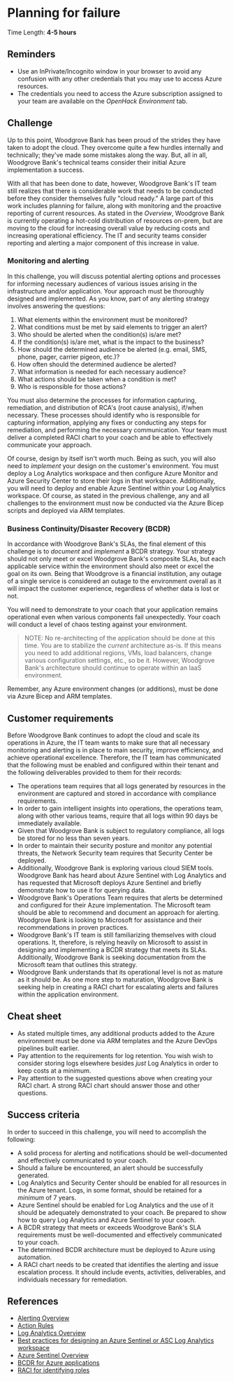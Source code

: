 # Planning for failure

Time Length: **4-5 hours**

## Reminders

* Use an InPrivate/Incognito window in your browser to avoid any confusion with any other credentials that you may use to access Azure resources.
* The credentials you need to access the Azure subscription assigned to your team are available on the _OpenHack Environment_ tab.

## Challenge

Up to this point, Woodgrove Bank has been proud of the strides they have taken to adopt the cloud. They overcome quite a few hurdles internally and technically; they've made some mistakes along the way. But, all in all, Woodgrove Bank's technical teams consider their initial Azure implementation a success.

With all that has been done to date, however, Woodgrove Bank's IT team still realizes that there is considerable work that needs to be conducted before they consider themselves fully "cloud ready." A large part of this work includes planning for failure, along with monitoring and the proactive reporting of current resources. As stated in the _Overview_, Woodgrove Bank is currently operating a hot-cold distribution of resources on-prem, but are moving to the cloud for increasing overall value by reducing costs and increasing operational efficiency. The IT and security teams consider reporting and alerting a major component of this increase in value.

### Monitoring and alerting

In this challenge, you will discuss potential alerting options and processes for informing necessary audiences of various issues arising in the infrastructure and/or application. Your approach must be thoroughly designed and implemented. As you know, part of any alerting strategy involves answering the questions:

1. What elements within the environment must be monitored?
2. What conditions must be met by said elements to trigger an alert?
3. Who should be alerted when the condition(s) is/are met?
4. If the condition(s) is/are met, what is the impact to the business?
5. How should the determined audience be alerted (e.g. email, SMS, phone, pager, carrier pigeon, etc.)?
6. How often should the determined audience be alerted?
7. What information is needed for each necessary audience?
8. What actions should be taken when a condition is met?
9. Who is responsible for those actions?

You must also determine the processes for information capturing, remediation, and distribution of RCA's (root cause analysis), if/when necessary. These processes should identify who is responsible for capturing information, applying any fixes or conducting any steps for remediation, and performing the necessary communication. Your team must deliver a completed RACI chart to your coach and be able to effectively communicate your approach.

Of course, design by itself isn't worth much. Being as such, you will also need to _implement_ your design on the customer's environment. You must deploy a Log Analytics workspace and then configure Azure Monitor and Azure Security Center to store their logs in that workspace. Additionally, you will need to deploy and enable Azure Sentinel within your Log Analytics workspace. Of course, as stated in the previous challenge, any and all challenges to the environment must now be conducted via the Azure Bicep scripts and deployed via ARM templates.

### Business Continuity/Disaster Recovery (BCDR)

In accordance with Woodgrove Bank's SLAs, the final element of this challenge is to _document_ and _implement_ a BCDR strategy. Your strategy should not only meet or excel Woodgrove Bank's composite SLAs, but each applicable service within the environment should also meet or excel the goal on its own. Being that Woodgrove is a financial institution, any outage of a single service is considered an outage to the environment overall as it will impact the customer experience, regardless of whether data is lost or not.

You will need to demonstrate to your coach that your application remains operational even when various components fail unexpectedly. Your coach will conduct a level of chaos testing against your environment.

> NOTE: No re-architecting of the application should be done at this time. You are to stabilize the _current_ architecture as-is. If this means you need to add additional regions, VMs, load balancers, change various configuration settings, etc., so be it. However, Woodgrove Bank's architecture should continue to operate within an IaaS environment.

Remember, any Azure environment changes (or additions), must be done via Azure Bicep and ARM templates.

## Customer requirements

Before Woodgrove Bank continues to adopt the cloud and scale its operations in Azure, the IT team wants to make sure that all necessary monitoring and alerting is in place to main security, improve efficiency, and achieve operational excellence. Therefore, the IT team has communicated that the following must be enabled and configured within their tenant and the following deliverables provided to them for their records:

* The operations team requires that all logs generated by resources in the environment are captured and stored in accordance with compliance requirements.
* In order to gain intelligent insights into operations, the operations team, along with other various teams, require that all logs within 90 days be immediately available.
* Given that Woodgrove Bank is subject to regulatory compliance, all logs be stored for no less than seven years.
* In order to maintain their security posture and monitor any potential threats, the Network Security team requires that Security Center be deployed.
* Additionally, Woodgrove Bank is exploring various cloud SIEM tools. Woodgrove Bank has heard about Azure Sentinel with Log Analytics and has requested that Microsoft deploys Azure Sentinel and briefly demonstrate how to use it for querying data.
* Woodgrove Bank's Operations Team requires that alerts be determined and configured for their Azure implementation. The Microsoft team should be able to recommend and document an approach for alerting. Woodgrove Bank is looking to Microsoft for assistance and their recommendations in proven practices.
* Woodgrove Bank's IT team is still familiarizing themselves with cloud operations. It, therefore, is relying heavily on Microsoft to assist in designing and implementing a BCDR strategy that meets its SLAs. Additionally, Woodgrove Bank is seeking documentation from the Microsoft team that outlines this strategy.
* Woodgrove Bank understands that its operational level is not as mature as it should be. As one more step to maturation, Woodgrove Bank is seeking help in creating a RACI chart for escalating alerts and failures within the application environment.

## Cheat sheet

* As stated multiple times, any additional products added to the Azure environment must be done via ARM templates and the Azure DevOps pipelines built earlier.
* Pay attention to the requirements for log retention. You wish wish to consider storing logs elsewhere besides _just_ Log Analytics in order to keep costs at a minimum.
* Pay attention to the suggested questions above when creating your RACI chart.  A strong RACI chart should answer those and other questions.

## Success criteria

In order to succeed in this challenge, you will need to accomplish the following:

* A solid process for alerting and notifications should be well-documented and effectively communicated to your coach.
* Should a failure be encountered, an alert should be successfully generated.
* Log Analytics and Security Center should be enabled for all resources in the Azure tenant. Logs, in some format, should be retained for a _minimum_ of 7 years.
* Azure Sentinel should be enabled for Log Analytics and the use of it should be adequately demonstrated to your coach. Be prepared to show how to query Log Analytics and Azure Sentinel to your coach.
* A BCDR strategy that meets or exceeds Woodgrove Bank's SLA requirements must be well-documented and effectively communicated to your coach.
* The determined BCDR architecture must be deployed to Azure using automation.
* A RACI chart needs to be created that identifies the alerting and issue escalation process. It should include events, activities, deliverables, and individuals necessary for remediation.

## References

* <a href="https://docs.microsoft.com/azure/azure-monitor/alerts/alerts-overview" target="_blank">Alerting Overview</a>
* <a href="https://docs.microsoft.com/azure/azure-monitor/alerts/alerts-action-rules" target="_blank">Action Rules</a>
* <a href="https://docs.microsoft.com/azure/azure-monitor/logs/log-analytics-overview" target="_blank">Log Analytics Overview</a>
* <a href="https://techcommunity.microsoft.com/t5/azure-sentinel/best-practices-for-designing-an-azure-sentinel-or-azure-security/ba-p/832574" target="_blank">Best practices for designing an Azure Sentinel or ASC Log Analytics workspace</a>
* <a href="https://docs.microsoft.com/azure/sentinel/overview" target="_blank">Azure Sentinel Overview</a>
* <a href="https://docs.microsoft.com/azure/architecture/framework/resiliency/backup-and-recovery" target="_blank">BCDR for Azure applications</a>
* <a href="https://www.tacticalprojectmanager.com/raci-chart-explanation-with-example" target="_blank">RACI for identifying roles</a>
